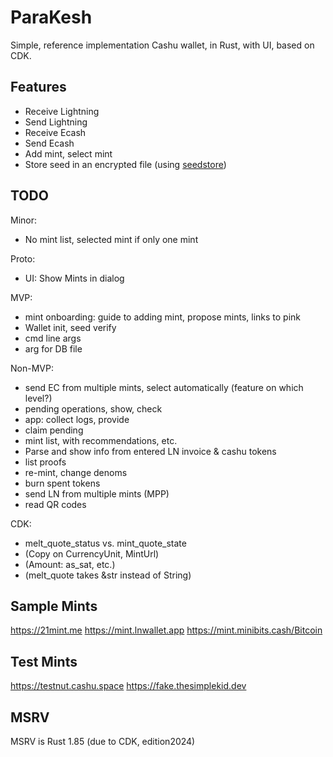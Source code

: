 # ParaKesh

Simple, reference implementation Cashu wallet, in Rust, with UI, based on CDK.

## Features

- Receive Lightning
- Send Lightning
- Receive Ecash
- Send Ecash
- Add mint, select mint
- Store seed in an encrypted file (using [seedstore](https://github.com/optout21/seedstore))


## TODO

Minor:
- No mint list, selected mint if only one mint

Proto:
- UI: Show Mints in dialog

MVP:
- mint onboarding: guide to adding mint, propose mints, links to pink
- Wallet init, seed verify
- cmd line args
- arg for DB file

Non-MVP:
- send EC from multiple mints, select automatically (feature on which level?)
- pending operations, show, check
- app: collect logs, provide
- claim pending
- mint list, with recommendations, etc.
- Parse and show info from entered LN invoice & cashu tokens
- list proofs
- re-mint, change denoms
- burn spent tokens
- send LN from multiple mints (MPP)
- read QR codes

CDK:
- melt_quote_status vs. mint_quote_state
- (Copy on CurrencyUnit, MintUrl)
- (Amount: as_sat, etc.)
- (melt_quote takes &str instead of String)


## Sample Mints

https://21mint.me
https://mint.lnwallet.app
https://mint.minibits.cash/Bitcoin


## Test Mints

https://testnut.cashu.space
https://fake.thesimplekid.dev


## MSRV

MSRV is Rust 1.85 (due to CDK, edition2024)

